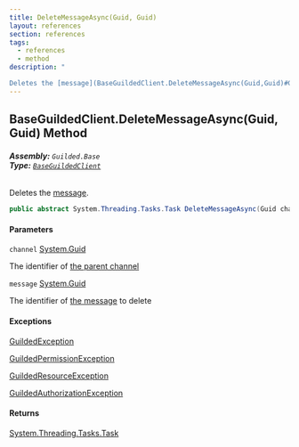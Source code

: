 ```yaml
---
title: DeleteMessageAsync(Guid, Guid)
layout: references
section: references
tags:
  - references
  - method
description: "

Deletes the [message](BaseGuildedClient.DeleteMessageAsync(Guid,Guid)#Guilded.Base.BaseGuildedClient.DeleteMessageAsync(Guid,Guid).message 'Guilded.Base.BaseGuildedClient.DeleteMessageAsync(Guid, Guid).message')."
---
```


## BaseGuildedClient.DeleteMessageAsync(Guid, Guid) Method
###### **Assembly:** `Guilded.Base`<br/>**Type:** [`BaseGuildedClient`](BaseGuildedClient 'Guilded.Base.BaseGuildedClient')

Deletes the [message](BaseGuildedClient.DeleteMessageAsync(Guid,Guid)#Guilded.Base.BaseGuildedClient.DeleteMessageAsync(Guid,Guid).message 'Guilded.Base.BaseGuildedClient.DeleteMessageAsync(Guid, Guid).message').

```csharp
public abstract System.Threading.Tasks.Task DeleteMessageAsync(Guid channel, Guid message);
```
#### Parameters

<a name='Guilded.Base.BaseGuildedClient.DeleteMessageAsync(Guid,Guid).channel'></a>

`channel` [System.Guid](https://docs.microsoft.com/en-us/dotnet/api/System.Guid 'System.Guid')

The identifier of [the parent channel](ServerChannel 'Guilded.Base.Servers.ServerChannel')

<a name='Guilded.Base.BaseGuildedClient.DeleteMessageAsync(Guid,Guid).message'></a>

`message` [System.Guid](https://docs.microsoft.com/en-us/dotnet/api/System.Guid 'System.Guid')

The identifier of [the message](Message 'Guilded.Base.Content.Message') to delete

#### Exceptions

[GuildedException](GuildedException 'Guilded.Base.GuildedException')

[GuildedPermissionException](GuildedPermissionException 'Guilded.Base.GuildedPermissionException')

[GuildedResourceException](GuildedResourceException 'Guilded.Base.GuildedResourceException')

[GuildedAuthorizationException](GuildedAuthorizationException 'Guilded.Base.GuildedAuthorizationException')

#### Returns
[System.Threading.Tasks.Task](https://docs.microsoft.com/en-us/dotnet/api/System.Threading.Tasks.Task 'System.Threading.Tasks.Task')
